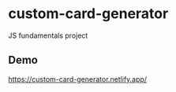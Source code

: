 # custom-card-generator
JS fundamentals project

## Demo
https://custom-card-generator.netlify.app/
